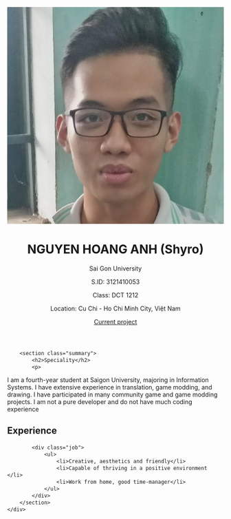 <html lang="en">
<head>
    <meta charset="UTF-8">
    <meta name="viewport" content="width=device-width, initial-scale=1.0">
    <meta http-equiv="X-UA-Compatible" content="ie=edge">
    <title>NGUYEN HOANG ANH</title>
    <link rel="stylesheet" href="styles.css">
</head>
<body>
    <div class="container">
        <header>
            <div class="header-content">
                <div class="profile-image">
                    <img src="avatar.jpg" alt="Profile Picture ">
                </div>
                <div class="header-text">
                    <h1>NGUYEN HOANG ANH (Shyro)</h1>
                    <p>Sai Gon University</p>
                    <p>S.ID: 3121410053</p>
                    <p>Class: DCT 1212</p>
                    <div class="contact-info">
                        <p>Location: Cu Chi - Ho Chi Minh City, Việt Nam</p>
                        <p>  
                            <a href="https://ayashion.github.io/Web1/" target="_blank">Current project</a>
                        </p>
                    </div>
                </div>
            </div>
        </header>

        <section class="summary">
            <h2>Speciality</h2>
            <p>
I am a fourth-year student at Saigon University, majoring in Information Systems. I have extensive experience in translation, game modding, and drawing. I have participated in many community game and game modding projects. I am not a pure developer and do not have much coding experience
            </p>
        </section>
        <section class="experience">
            <h2>Experience</h2>

            <div class="job">
                <ul>
                    <li>Creative, aesthetics and friendly</li>
                    <li>Capable of thriving in a positive environment </li>
                    <li>Work from home, good time-manager</li>
                </ul>
            </div>        
        </section>
    </div>
</body>
</html>
